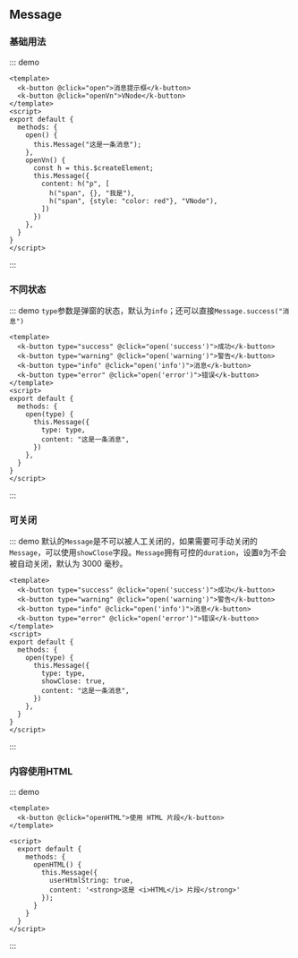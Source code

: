 ## Message

### 基础用法

::: demo
```vue
<template>
  <k-button @click="open">消息提示框</k-button>
  <k-button @click="openVn">VNode</k-button>
</template>
<script>
export default {
  methods: {
    open() {
      this.Message("这是一条消息");
    },
    openVn() {
      const h = this.$createElement;
      this.Message({
        content: h("p", [
          h("span", {}, "我是"),
          h("span", {style: "color: red"}, "VNode"),
        ])
      })
    },
  }
}
</script>
```
:::

### 不同状态

::: demo `type`参数是弹窗的状态，默认为`info`；还可以直接`Message.success("消息")`
```vue
<template>
  <k-button type="success" @click="open('success')">成功</k-button>
  <k-button type="warning" @click="open('warning')">警告</k-button>
  <k-button type="info" @click="open('info')">消息</k-button>
  <k-button type="error" @click="open('error')">错误</k-button>
</template>
<script>
export default {
  methods: {
    open(type) {
      this.Message({
        type: type,
        content: "这是一条消息",
      })
    },
  }
}
</script>
```
:::

### 可关闭

::: demo 默认的`Message`是不可以被人工关闭的，如果需要可手动关闭的`Message`，可以使用`showClose`字段。`Message`拥有可控的`duration`，设置`0`为不会被自动关闭，默认为 3000 毫秒。
```vue
<template>
  <k-button type="success" @click="open('success')">成功</k-button>
  <k-button type="warning" @click="open('warning')">警告</k-button>
  <k-button type="info" @click="open('info')">消息</k-button>
  <k-button type="error" @click="open('error')">错误</k-button>
</template>
<script>
export default {
  methods: {
    open(type) {
      this.Message({
        type: type,
        showClose: true,
        content: "这是一条消息",
      })
    },
  }
}
</script>
```
:::

### 内容使用HTML

::: demo
```vue
<template>
  <k-button @click="openHTML">使用 HTML 片段</k-button>
</template>

<script>
  export default {
    methods: {
      openHTML() {
        this.Message({
          userHtmlString: true,
          content: '<strong>这是 <i>HTML</i> 片段</strong>'
        });
      }
    }
  }
</script>
```
:::
